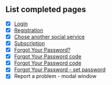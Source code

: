 ## List completed pages
- [x] [Login](https://buzzmi-light.vercel.app/login)
- [x] [Registration](https://buzzmi-light.vercel.app/registration)
- [x] [Chose another social service](https://buzzmi-light.vercel.app/other-services)
- [x] [Subscription](https://buzzmi-light.vercel.app/sales)
- [x] [Forgot Your Password?](https://buzzmi-light.vercel.app/auth/forgot-password)
- [x] [Forgot Your Password code](https://buzzmi-light.vercel.app/auth/forgot-code)
- [x] [Forgot Your Password code](https://buzzmi-light.vercel.app/auth/forgot-code)
- [x] [Forgot Your Password - set password](https://buzzmi-light.vercel.app/auth/reset-password)
- [x] Report a problem - modal window